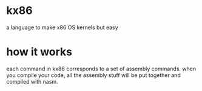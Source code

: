 # kx86
a language to make x86 OS kernels but easy
# how it works
each command in kx86 corresponds to a set of assembly commands. when you compile your code, all the assembly stuff will be put together and compiled with nasm.
